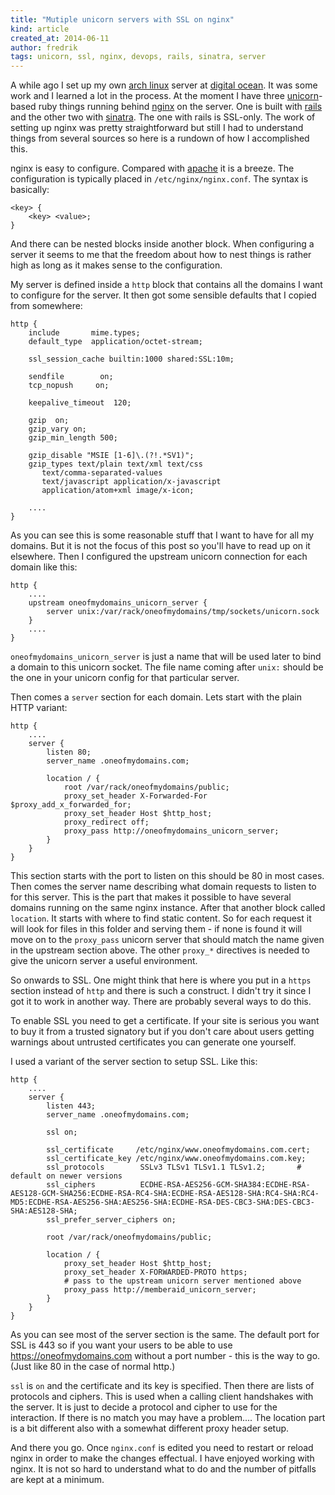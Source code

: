 ```yaml
---
title: "Mutiple unicorn servers with SSL on nginx"
kind: article
created_at: 2014-06-11
author: fredrik
tags: unicorn, ssl, nginx, devops, rails, sinatra, server
---
```


A while ago I set up my own [arch linux](https://www.archlinux.org/) server at [digital ocean](https://www.digitalocean.com/). It was some work and I learned a lot in the process. At the moment I have three [unicorn](http://unicorn.bogomips.org/)-based ruby things running behind [nginx](http://nginx.org/) on the server. One is built with [rails](http://rubyonrails.org/) and the other two with [sinatra](http://www.sinatrarb.com/). The one with rails is SSL-only. The work of setting up nginx was pretty straightforward but still I had to understand things from several sources so here is a rundown of how I accomplished this.

nginx is easy to configure. Compared with [apache](https://httpd.apache.org/) it is a breeze. The configuration is typically placed in `/etc/nginx/nginx.conf`. The syntax is basically:
    
    <key> {
        <key> <value>;
    }

And there can be nested blocks inside another block. When configuring a server it seems to me that the freedom about how to nest things is rather high as long as it makes sense to the configuration.

My server is defined inside a `http` block that contains all the domains I want to configure for the server. It then got some sensible defaults that I copied from somewhere:

    http {
        include       mime.types;
        default_type  application/octet-stream;

        ssl_session_cache builtin:1000 shared:SSL:10m;

        sendfile        on;
        tcp_nopush     on;

        keepalive_timeout  120;

        gzip  on;
        gzip_vary on;
        gzip_min_length 500;

        gzip_disable "MSIE [1-6]\.(?!.*SV1)";
        gzip_types text/plain text/xml text/css
           text/comma-separated-values
           text/javascript application/x-javascript
           application/atom+xml image/x-icon;

        ....
    }

As you can see this is some reasonable stuff that I want to have for all my domains. But it is not the focus of this post so you'll have to read up on it elsewhere. Then I configured the upstream unicorn connection for each domain like this:

    http {
        ....
        upstream oneofmydomains_unicorn_server {
            server unix:/var/rack/oneofmydomains/tmp/sockets/unicorn.sock
        }
        ....
    }

`oneofmydomains_unicorn_server` is just a name that will be used later to bind a domain to this unicorn socket. The file name coming after `unix:` should be the one in your unicorn config for that particular server.

Then comes a `server` section for each domain. Lets start with the plain HTTP variant:

    http {
        ....
        server {
            listen 80;
            server_name .oneofmydomains.com;

            location / {
                root /var/rack/oneofmydomains/public;
                proxy_set_header X-Forwarded-For $proxy_add_x_forwarded_for;
                proxy_set_header Host $http_host;
                proxy_redirect off;
                proxy_pass http://oneofmydomains_unicorn_server;
            }
        }
    }

This section starts with the port to listen on this should be 80 in most cases. Then comes the server name describing what domain requests to listen to for this server. This is the part that makes it possible to have several domains running on the same nginx instance. After that another block called `location`. It starts with where to find static content. So for each request it will look for files in this folder and serving them - if none is found it will move on to the `proxy_pass` unicorn server that should match the name given in the upstream section above. The other `proxy_*` directives is needed to give the unicorn server a useful environment.

So onwards to SSL. One might think that here is where you put in a `https` section instead of `http` and there is such a construct. I didn't try it since I got it to work in another way. There are probably several ways to do this.

To enable SSL you need to get a certificate. If your site is serious you want to buy it from a trusted signatory but if you don't care about users getting warnings about untrusted certificates you can generate one yourself.

I used a variant of the server section to setup SSL. Like this:

    http {
        ....
        server {
            listen 443;
            server_name .oneofmydomains.com;

            ssl on;

            ssl_certificate     /etc/nginx/www.oneofmydomains.com.cert;
            ssl_certificate_key /etc/nginx/www.oneofmydomains.com.key;
            ssl_protocols        SSLv3 TLSv1 TLSv1.1 TLSv1.2;       # default on newer versions
            ssl_ciphers          ECDHE-RSA-AES256-GCM-SHA384:ECDHE-RSA-AES128-GCM-SHA256:ECDHE-RSA-RC4-SHA:ECDHE-RSA-AES128-SHA:RC4-SHA:RC4-MD5:ECDHE-RSA-AES256-SHA:AES256-SHA:ECDHE-RSA-DES-CBC3-SHA:DES-CBC3-SHA:AES128-SHA;
            ssl_prefer_server_ciphers on;

            root /var/rack/oneofmydomains/public;

            location / {
                proxy_set_header Host $http_host;
                proxy_set_header X-FORWARDED-PROTO https;
                # pass to the upstream unicorn server mentioned above
                proxy_pass http://memberaid_unicorn_server;
            }
        }
    }

As you can see most of the server section is the same. The default port for SSL is 443 so if you want your users to be able to use https://oneofmydomains.com without a port number - this is the way to go. (Just like 80 in the case of normal http.)

`ssl` is `on` and the certificate and its key is specified. Then there are lists of protocols and ciphers. This is used when a calling client handshakes with the server. It is just to decide a protocol and cipher to use for the interaction. If there is no match you may have a problem.... The location part is a bit different also with a somewhat different proxy header setup. 

And there you go. Once `nginx.conf` is edited you need to restart or reload nginx in order to make the changes effectual. I have enjoyed working with nginx. It is not so hard to understand what to do and the number of pitfalls are kept at a minimum.